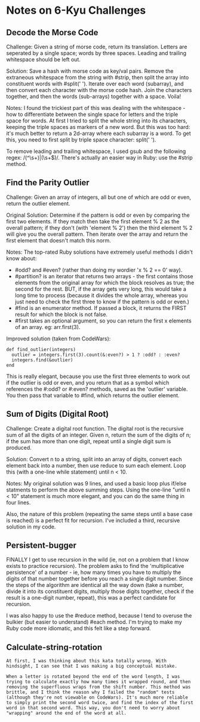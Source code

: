 # Notes on 6-Kyu Challenges

## Decode the Morse Code

  Challenge: Given a string of morse code, return its translation. Letters are seperated by a single space; words by three spaces. Leading and trailing whitespace should be left out.

  Solution: Save a hash with morse code as key/val pairs. Remove the extraneous whitespace from the string with #strip, then split the array into constituent words with #split('   '). Iterate over each word (subarray), and then convert each character with the morse code hash. Join the characters together, and then the words (sub-arrays) together with a space. Voila!

  Notes: I found the trickiest part of this was dealing with the whitespace - how to differentiate between the single space for letters and the triple space for words. At first I tried to split the whole string into its characters, keeping the triple spaces as markers of a new word. But this was too hard: it's much better to return a 2d-array where each subarray is a word. To get this, you need to first split by triple space character: split('   ').

  To remove leading and trailing whitespace, I used gsub and the following regex: /(^\s+)|(\s+$)/. There's actually an easier way in Ruby: use the #strip method.

## Find the Parity Outlier

  Challenge: Given an array of integers, all but one of which are odd or even, return the outlier element.

  Original Solution: Determine if the pattern is odd or even by comparing the first two elements. If they match then take the first element % 2 as the overall pattern; if they don't (with 'element % 2') then the third element % 2 will give you the overall pattern. Then iterate over the array and return the first element that doesn't match this norm.

  Notes: The top-rated Ruby solutions have extremely useful methods I didn't know about:
  * #odd? and #even? (rather than doing my wordier 'x % 2 == 0' way).
  * #partition? is an iterator that returns two arrays - the first contains those elements from the original array for which the block resolves as true; the second for the rest. BUT, if the array gets very long, this would take a long time to process (because it divides the whole array, whereas you just need to check the first three to know if the pattern is odd or even.)
  * #find is an enumerator method. If passed a block, it returns the FIRST result for which the block is not false.
  * #first takes an optional argument, so you can return the first x elements of an array. eg: arr.first(3).

  Improved solution (taken from CodeWars):
  ```
  def find_outlier(integers)
    outlier = integers.first(3).count(&:even?) > 1 ? :odd? : :even?
    integers.find(&outlier)
  end
  ```
  This is really elegant, because you use the first three elements to work out if the outlier is odd or even, and you return that as a symbol which references the #:odd? or #:even? methods, saved as the 'outlier' variable. You then pass that variable to #find, which returns the outlier element.

## Sum of Digits (Digital Root)

  Challenge: Create a digital root function. The digital root is the recursive sum of all the digits of an integer. Given n, return the sum of the digits of n; if the sum has more than one digit, repeat until a single digit sum is produced.

  Solution: Convert n to a string, split into an array of digits, convert each element back into a number, then use reduce to sum each element. Loop this (with a one-line while statement) until n < 10.

  Notes: My original solution was 9 lines, and used a basic loop plus if/else statments to perform the above summing steps. Using the one-line "until n < 10" statement is much more elegant, and you can do the same thing in four lines.

  Also, the nature of this problem (repeating the same steps until a base case is reached) is a perfect fit for recursion. I've included a third, recursive solution in my code.  

## Persistent-bugger

  FINALLY I get to use recursion in the wild (ie, not on a problem that I know exists to practice recursion). The problem asks to find the 'multiplicative persistence' of a number - ie, how many times you have to multiply the digits of that number together before you reach a single digit number. Since the steps of the algorithm are identical all the way down (take a number, divide it into its constituent digits, multiply those digits together, check if the result is a one-digit number, repeat), this was a perfect candidate for recursion.

  I was also happy to use the #reduce method, because I tend to overuse the bulkier (but easier to understand) #each method. I'm trying to make my Ruby code more idiomatic, and this felt like a step forward.

## Calculate-string-rotation

    At first, I was thinking about this kata totally wrong. With hindsight, I can see that I was making a big conceptual mistake.

    When a letter is rotated beyond the end of the word length, I was trying to calculate exactly how many times it wrapped round, and then removing the superfluous wraps from the shift number. This method was brittle, and I think the reason why I failed the "random" tests (although they're not viewable on CodeWars). It's much more reliable to simply print the second word twice, and find the index of the first word in that second word. This way, you don't need to worry about "wrapping" around the end of the word at all.
